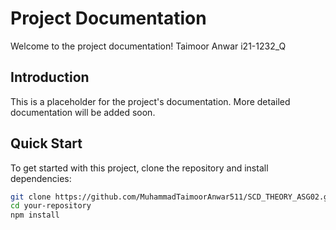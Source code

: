 # Project Documentation

Welcome to the project documentation!
Taimoor Anwar i21-1232_Q

## Introduction

This is a placeholder for the project's documentation. More detailed documentation will be added soon.

## Quick Start

To get started with this project, clone the repository and install dependencies:

```bash
git clone https://github.com/MuhammadTaimoorAnwar511/SCD_THEORY_ASG02.git
cd your-repository
npm install
